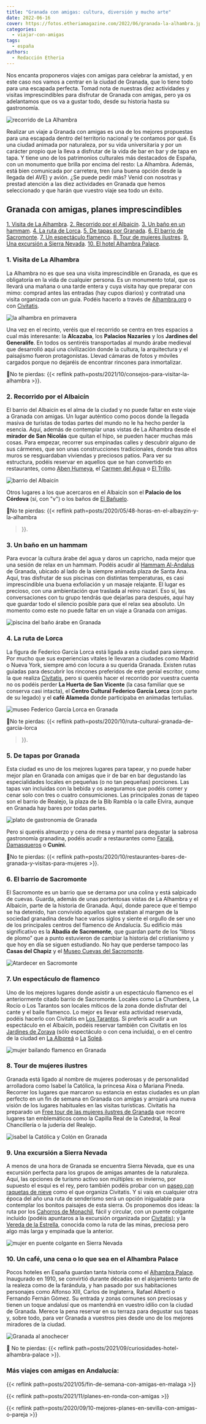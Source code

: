 ```yaml
---
title: "Granada con amigas: cultura, diversión y mucho arte"
date: 2022-06-16
cover: https://fotos.etheriamagazine.com/2022/06/granada-la-alhambra.jpg
categories: 
  - viajar-con-amigas
tags: 
  - españa
authors: 
  - Redacción Etheria
---
```


Nos encanta proponeros viajes con amigas para celebrar la amistad, y en este caso nos 
vamos a centrar en la ciudad de Granada, que lo tiene todo para una escapada perfecta. 
Tomad nota de nuestras diez actividades y visitas imprescindibles para disfrutar de 
Granada con amigas, pero ya os adelantamos que os va a gustar todo, desde su historia 
hasta su gastronomía. 

![recorrido de La Alhambra](https://fotos.etheriamagazine.com/2022/06/granada-palacios-nazaries.jpg "Palacios Nazaríes en La Alhambra. © SG")

Realizar un viaje a Granada con amigas es una de los mejores propuestas para una 
escapada dentro del territorio nacional y te contamos por qué. Es una ciudad animada por 
naturaleza, por su vida universitaria y por un carácter propio que la lleva a disfrutar 
de la vida de bar en bar y de tapa en tapa. Y tiene uno de los patrimonios culturales 
más destacados de España, con un monumento que brilla por encima del resto: La Alhambra. 
Además, está bien comunicada por carretera, tren (una buena opción desde la llegada del 
AVE) y avión. ¿Se puede pedir más? Venid con nosotras y prestad atención a las diez 
actividades en Granada que hemos seleccionado y que harán que vuestro viaje sea todo un 
éxito. 

## Granada con amigas, planes imprescindibles

[1\. Visita de La Alhambra](#La-Alhambra). [2\. Recorrido por el Albaicín](#Albaicín). 
[3\. Un baño en un hammam](#Hammam). [4\. La ruta de Lorca](#Lorca). [5\. De tapas por 
Granada](#Tapas). [6\. El barrio de Sacromonte](#Sacromonte). [7\. Un espectáculo 
flamenco](#Flamenco). [8\. Tour de mujeres ilustres](#Mujeres-ilustres). [9\. Una 
excursión a Sierra Nevada](#Sierra-Nevada). [10\. El hotel Alhambra 
Palace](#Alhambra-Palace). 

### 1\. Visita de La Alhambra

La Alhambra no es que sea una visita imprescindible en Granada, es que es obligatoria en 
la vida de cualquier persona. Es un monumento total, que os llevará una mañana o una 
tarde entera y cuya visita hay que preparar con mimo: comprad antes las entradas (hay 
cupos diarios) y contratad una visita organizada con un guía. Podéis hacerlo a través de 
[Alhambra.org](https://www.alhambra.org/) o con 
[Civitatis](https://www.civitatis.com/es/granada/visita-guiada-alhambra/?aid=10211). 

![la alhambra en primavera](https://fotos.etheriamagazine.com/2022/06/granada-la-alhambra.jpg "La Alhambra desde los jardines del Generalife. © SG")

Una vez en el recinto, veréis que el recorrido se centra en tres espacios a cual más 
interesante: la **Alcazaba**, los **Palacios Nazaríes** y los **Jardines del 
Generalife**. En todos os sentiréis transportadas al mundo árabe medieval que desarrolló 
aquí una civilización donde la cultura, la arquitectura y el paisajismo fueron 
protagonistas. Llevad cámaras de fotos y móviles cargados porque no dejaréis de 
encontrar rincones para inmortalizar. 

📍No te pierdas: {{< reflink path=posts/2021/10/consejos-para-visitar-la-alhambra >}}. 

### 2\. Recorrido por el Albaicín

El barrio del Albaicín es el alma de la ciudad y no puede faltar en este viaje a Granada 
con amigas. Un lugar auténtico como pocos donde la llegada masiva de turistas de todas 
partes del mundo no le ha hecho perder la esencia. Aquí, además de contemplar unas 
vistas de La Alhambra desde el **mirador de San Nicolás** que quitan el hipo, se pueden 
hacer muchas más cosas. Para empezar, recorrer sus empinadas calles y descubrir alguno 
de sus cármenes, que son unas construcciones tradicionales, donde tras altos muros se 
resguardaban viviendas y preciosos patios. Para ver su estructura, podéis reservar en 
aquellos que se han convertido en restaurantes, como [Aben 
Humeya](https://www.abenhumeya.com), el [Carmen del 
Agua](https://www.restauranteelagua.es/es) o [El 
Trillo](https://www.restaurante-eltrillo.com/). 

![barrio del Albaicín](https://fotos.etheriamagazine.com/2022/06/granada-albaicin-desde-alhambra.jpg "El barrio de el Albaicín desde La Alhambra. © SG")

Otros lugares a los que acercaros en el Albaicín son el **Palacio de los Córdova** (sí, 
con "v") o los baños de [El 
Bañuelo](https://www.alhambra-patronato.es/descubrir/monumentos-andalusies/el-banuelo). 

📍No te pierdas: {{< reflink path=posts/2020/05/48-horas-en-el-albayzin-y-la-alhambra 
>}}. 

### 3\. Un baño en un hammam

Para evocar la cultura árabe del agua y daros un capricho, nada mejor que una sesión de 
relax en un hammam. Podéis acudir al [Hammam 
Al-Andalus](https://granada.hammamalandalus.com/) de Granada, ubicado al lado de la 
siempre animada plaza de Santa Ana. Aquí, tras disfrutar de sus piscinas con distintas 
temperaturas, es casi imprescindible una buena exfoliación y un masaje relajante. El 
lugar es precioso, con una ambientación que traslada al reino nazarí. Eso sí, las 
conversaciones con tu grupo tendrás que dejarlas para después, aquí hay que guardar todo 
el silencio posible para que el relax sea absoluto. Un momento como este no puede faltar 
en un viaje a Granada con amigas. 

![piscina del baño árabe en Granada](https://fotos.etheriamagazine.com/2022/06/granada-hammam-al-andalus.jpg "Hammam Al Andalus de Granada.")

### 4\. La ruta de Lorca

La figura de Federico García Lorca está ligada a esta ciudad para siempre. Por mucho que 
sus experiencias vitales le llevaran a ciudades como Madrid o Nueva York, siempre amó 
con locura a su querida Granada. Existen rutas guiadas para descubrir los rincones 
preferidos de este genial escritor, como la que realiza 
[Civitatis](https://www.civitatis.com/es/granada/free-tour-lorca/?aid=10211), pero si 
queréis hacer el recorrido por vuestra cuenta no os podéis perder **La Huerta de San 
Vicente** (la casa familiar que se conserva casi intacta), el **Centro Cultural Federico 
García Lorca** (con parte de su legado) y el **café Alameda** donde participaba en 
animadas tertulias. 

![museo Federico García Lorca en Granada](https://fotos.etheriamagazine.com/2022/06/Granada-Lorca-museo.jpg "Centro cultural Federico García Lorca. © Universo Lorca")

📍No te pierdas: {{< reflink path=posts/2020/10/ruta-cultural-granada-de-garcia-lorca 
>}}. 

### 5\. De tapas por Granada

Esta ciudad es uno de los mejores lugares para tapear, y no puede haber mejor plan en 
Granada con amigas que ir de bar en bar degustando las especialidades locales en 
pequeñas (o no tan pequeñas) porciones. Las tapas van incluidas con la bebida y os 
aseguramos que podéis comer y cenar solo con tres o cuatro consumiciones. Las 
principales zonas de tapeo son el barrio de Realejo, la plaza de la Bib Rambla o la 
calle Elvira, aunque en Granada hay bares por todas partes. 

![plato de gastronomia de Granada](https://fotos.etheriamagazine.com/2022/06/granada-restaurante-farala.jpg "Gastronomía en el © restaurante Farala.")

Pero si queréis almuerzo y cena de mesa y mantel para degustar la sabrosa gastronomía 
granadina, podéis acudir a restaurantes como [Faralá](https://restaurantefarala.com/), 
[Damasqueros](https://damasqueros.com/) o **Cunini**. 

📍No te pierdas: {{< reflink 
path=posts/2020/10/restaurantes-bares-de-granada-y-visitas-para-mujeres >}}. 

### 6\. El barrio de Sacromonte

El Sacromonte es un barrio que se derrama por una colina y está salpicado de cuevas. 
Guarda, además de unas portentosas vistas de La Alhambra y el Albaicín, parte de la 
historia de Granada. Aquí, donde parece que el tiempo se ha detenido, han convivido 
aquellos que estaban al margen de la sociedad granadina desde hace varios siglos y 
siente el orgullo de ser uno de los principales centros del flamenco de Andalucía. Su 
edificio más significativo es la **Abadía de Sacromonte**, que guardan parte de los 
“libros de plomo” que a punto estuvieron de cambiar la historia del cristianismo y que 
hoy en día se siguen estudiando. No hay que perderse tampoco las **Casas del Chapiz** y 
el [Museo Cuevas del Sacromonte](https://sacromontegranada.com/). 

![Atardecer en Sacromonte](https://fotos.etheriamagazine.com/2022/06/Granada-sacromonte.jpg "Mirador de Sacromonte con vistas a La Alhambra. © Victoriano Izquierdo")

### 7\. Un espectáculo de flamenco

Uno de los mejores lugares donde asistir a un espectáculo flamenco es el anteriormente 
citado barrio de Sacromonte. Locales como La Chumbera, La Rocío o Los Tarantos son 
locales míticos de la zona donde disfrutar del cante y el baile flamenco. Lo mejor es 
llevar esta actividad reservada, podéis hacerlo con Civitatis en [Los 
Tarantos](https://www.civitatis.com/es/granada/flamenco-cena-cuevas-tarantos/?aid=10211). 
Si preferís acudir a un espectáculo en el Albaicín, podéis reservar también con 
Civitatis en los [Jardines de 
Zoraya](https://www.civitatis.com/es/granada/flamenco-cena-jardines-zoraya/?aid=10211) 
(sólo espectáculo o con cena incluida), o en el centro de la ciudad en [La 
Alboreá](https://www.civitatis.com/es/granada/espectaculo-flamenco-la-alborea/?aid=10211) 
o [La](https://www.civitatis.com/es/granada/show-flamenco-la-solea/?aid=10211) 
[S](https://www.civitatis.com/es/granada/show-flamenco-la-solea/?aid=10211)[oleá](https://www.civitatis.com/es/granada/show-flamenco-la-solea/?aid=10211). 

![mujer bailando flamenco en Granada](https://fotos.etheriamagazine.com/2022/06/granada-flamenco.jpg "En Granada no os podéis perder un espectáculo flamenco.")

### 8\. Tour de mujeres ilustres

Granada está ligado al nombre de mujeres poderosas y de personalidad arrolladora como 
Isabel la Católica, la princesa Aixa o Mariana Pineda. Recorrer los lugares que marcaron 
su estancia en estas ciudades es un plan perfecto en un fin de semana en Granada con 
amigas y arrojará una nueva visión de los lugares habituales en las visitas turísticas. 
Civitatis ha preparado un [Free tour de las mujeres ilustres de 
Granada](https://www.civitatis.com/es/granada/free-tour-mujeres-granada/?aid=10211) que 
recorre lugares tan emblemáticos como la Capilla Real de la Catedral, la Real 
Chancillería o la judería del Realejo. 

![isabel la Católica y Colón en Granada](https://fotos.etheriamagazine.com/2022/06/granada-isabel-catolica.jpg "Estatua de Isabel la Católica y Colón en la plaza de Isabel la Católica. © Harvey Barrison/ Wikimedia Commons.")

### 9\. Una excursión a Sierra Nevada

A menos de una hora de Granada se encuentra Sierra Nevada, que es una excursión perfecta 
para los grupos de amigas amantes de la naturaleza. Aquí, las opciones de turismo activo 
son múltiples: en invierno, por supuesto el esquí es el rey, pero también podéis probar 
con un [paseo con raquetas de 
nieve](https://www.civitatis.com/es/granada/paseo-raquetas-nieve-sierra-nevada/?aid=10211) 
como el que organiza Civitatis. Y si vais en cualquier otra época del año una ruta de 
senderismo será un opción inigualable para contemplar los bonitos paisajes de esta 
sierra. Os proponemos dos ideas: la ruta por los [Cahorros de 
Monachil](https://sierranevada.es/es/verano/actividades-y-experiencias/conoce-nuestro-entorno/monachil/?utm_source=sierranevada.es&utm_medium=slider&utm_campaign=Monachil&utm_content=Actividades+y+experiencias), 
fácil y circular, con un puente colgante incluido (podéis apuntaros a la excursión 
organizada por 
[Civitatis](https://www.civitatis.com/es/granada/senderismo-cahorros-monachil/?aid=10211)); 
y la [Vereda de la Estrella](https://www.turgranada.es/ruta/vereda-de-la-estrella-2/), 
conocida como la ruta de las minas, preciosa pero algo más larga y empinada que la 
anterior. 

![mujer en puente colgante en Sierra Nevada](https://fotos.etheriamagazine.com/2022/06/granada-sierra-nevada-cahorros.jpg "Ruta de Cahorros de Monachil.")

### 10\. Un café, una cena o lo que sea en el Alhambra Palace

Pocos hoteles en España guardan tanta historia como el [Alhambra 
Palace](https://www.h-alhambrapalace.es/). Inaugurado en 1910, se convirtió durante 
décadas en el alojamiento tanto de la realeza como de la farándula, y han pasado por sus 
habitaciones personajes como Alfonso XIII, Carlos de Inglaterra, Rafael Alberti o 
Fernando Fernán Gómez. Su entrada y zonas comunes son preciosas y tienen un toque 
andalusí que os mantendrá en vuestro idilio con la ciudad de Granada. Merece la pena 
reservar en su terraza para degustar sus tapas y, sobre todo, para ver Granada a 
vuestros pies desde uno de los mejores miradores de la ciudad. 

![Granada al anochecer](https://fotos.etheriamagazine.com/2022/06/granada-Alhambra-palace.jpg "Imagen nocturna del © Alhambra Palace.")

📍 No te pierdas: {{< reflink path=posts/2021/09/curiosidades-hotel-alhambra-palace >}}. 

### Más viajes con amigas en Andalucía:

{{< reflink path=posts/2021/05/fin-de-semana-con-amigas-en-malaga >}} 

{{< reflink path=posts/2021/11/planes-en-ronda-con-amigas >}} 

{{< reflink path=posts/2020/09/10-mejores-planes-en-sevilla-con-amigas-o-pareja >}}
